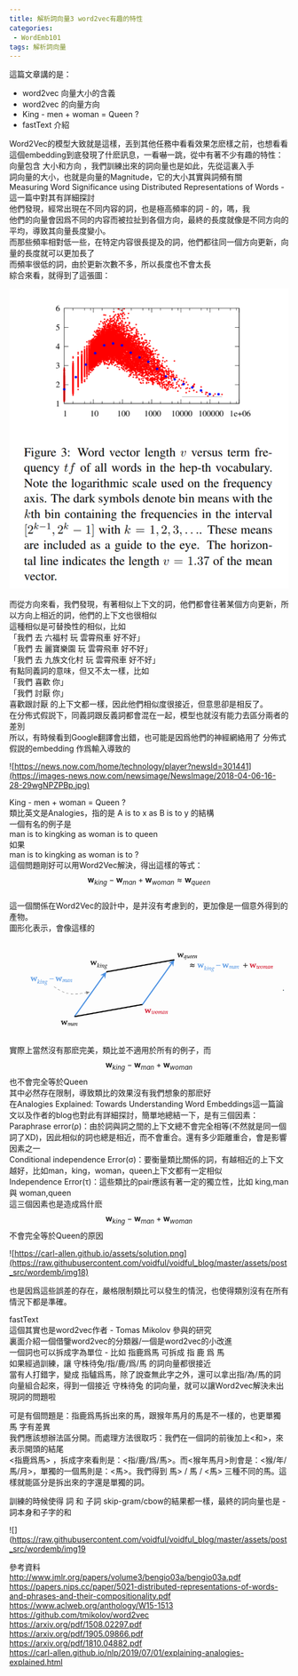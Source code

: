 ```yaml
---                            
title: 解析詞向量3 word2vec有趣的特性                            
categories:                            
 - WordEmb101                            
tags: 解析詞向量                            
---                            
```

                  
這篇文章講的是：          
- word2vec 向量大小的含義          
- word2vec 的向量方向          
- King - men + woman = Queen ?    
- fastText 介紹          
    
Word2Vec的模型大致就是這樣，丟到其他任務中看看效果怎麽樣之前，也想看看這個embedding到底發現了什麽訊息，一看嚇一跳，從中有著不少有趣的特性：    
向量包含 大小和方向 ，我們訓練出來的詞向量也是如此，先從這裏入手    
詞向量的大小，也就是向量的Magnitude，它的大小其實與詞頻有關    
Measuring Word Significance using Distributed Representations of Words - 這一篇中對其有詳細探討    
他們發現，經常出現在不同内容的詞，也是極高頻率的詞 - 的，嗎，我    
他們的向量會因爲不同的内容而被拉扯到各個方向，最終的長度就像是不同方向的平均，導致其向量長度變小。    
而那些頻率相對低一些，在特定内容很長提及的詞，他們都往同一個方向更新，向量的長度就可以更加長了    
而頻率很低的詞，由於更新次數不多，所以長度也不會太長    
綜合來看，就得到了這張圖：    
    
![](https://raw.githubusercontent.com/voidful/voidful_blog/master/assets/post_src/wordemb/img16)    
    
    
而從方向來看，我們發現，有著相似上下文的詞，他們都會往著某個方向更新，所以方向上相近的詞，他們的上下文也很相似    
這種相似是可替換性的相似，比如    
「我們 去 六福村 玩 雲霄飛車 好不好」    
「我們 去 麗寶樂園 玩 雲霄飛車 好不好」    
「我們 去 九族文化村 玩 雲霄飛車 好不好」    
有點同義詞的意味，但又不太一樣，比如    
「我們 喜歡 你」    
「我們 討厭 你」    
喜歡跟討厭 的上下文都一樣，因此他們相似度很接近，但意思卻是相反了。    
在分佈式假説下，同義詞跟反義詞都會混在一起，模型也就沒有能力去區分兩者的差別    
所以，有時候看到Google翻譯會出錯，也可能是因爲他們的神經網絡用了 分佈式假説的embedding 作爲輸入導致的    
    
![https://news.now.com/home/technology/player?newsId=301441](https://images-news.now.com/newsimage/NewsImage/2018-04-06-16-28-29wgNPZPBp.jpg)    
    
    
King - men + woman = Queen ?    
類比英文是Analogies，指的是 A is to x as B is to y 的結構    
一個有名的例子是    
man is to kingking as woman is to queen    
如果    
man is to kingking as woman is to ?    
這個問題剛好可以用Word2Vec解決，得出這樣的等式：    
$$\mathbf{w}_{king} - \mathbf{w}_{man} + \mathbf{w}_{woman} \approx \mathbf{w}_{queen}$$    
這一個關係在Word2Vec的設計中，是并沒有考慮到的，更加像是一個意外得到的產物。    
圖形化表示，會像這樣的    
    
![](https://raw.githubusercontent.com/voidful/voidful_blog/master/assets/post_src/wordemb/img17)    
    
    
實際上當然沒有那麽完美，類比並不適用於所有的例子，而$$\mathbf{w}_{king} - \mathbf{w}_{man} + \mathbf{w}_{woman}$$也不會完全等於Queen    
其中必然存在限制，導致類比的效果沒有我們想象的那麽好    
在Analogies Explained: Towards Understanding Word Embeddings這一篇論文以及作者的blog也對此有詳細探討，簡單地總結一下，是有三個因素：    
Paraphrase error(ρ)：由於詞與詞之間的上下文總不會完全相等(不然就是同一個詞了XD)，因此相似的詞也總是相近，而不會重合。還有多少距離重合，會是影響因素之一    
Conditional independence Error(σ)：要衡量類比關係的詞，有越相近的上下文越好，比如man，king，woman，queen上下文都有一定相似    
Independence Error(τ)：這些類比的pair應該有著一定的獨立性，比如 king,man 與 woman,queen    
這三個因素也是造成爲什麽$$\mathbf{w}_{king} - \mathbf{w}_{man} + \mathbf{w}_{woman}$$不會完全等於Queen的原因    
    
![https://carl-allen.github.io/assets/solution.png](https://raw.githubusercontent.com/voidful/voidful_blog/master/assets/post_src/wordemb/img18)    
    
    
也是因爲這些誤差的存在，嚴格限制類比可以發生的情況，也使得類別沒有在所有情況下都是準確。    
    
fastText    
這個其實也是word2vec作者 - Tomas Mikolov 參與的研究    
裏面介紹一個借鑒word2vec的分類器/一個是word2vec的小改進    
一個詞也可以拆成字為單位 - 比如 指鹿爲馬 可拆成 指 鹿 爲 馬    
如果經過訓練，讓 守株待兔/指/鹿/爲/馬 的詞向量都很接近    
當有人打錯字，變成 指驢爲馬，除了說查無此字之外，還可以拿出指/為/馬的詞向量組合起來，得到一個接近 守株待兔 的詞向量，就可以讓Word2vec解決未出現詞的問題啦    
    
可是有個問題是：指鹿爲馬拆出來的馬，跟猴年馬月的馬是不一樣的，也更單獨 馬 字有差異    
我們應該想辦法區分開。而處理方法很取巧：我們在一個詞的前後加上<和>，來表示開頭的結尾    
<指鹿爲馬> ，拆成字來看則是：<指/鹿/爲/馬>。而<猴年馬月>則會是：<猴/年/馬/月>，單獨的一個馬則是：<馬>。我們得到 馬> / 馬 / <馬> 三種不同的馬。這樣就能區分是拆出來的字還是單獨的詞。    
    
訓練的時候使得 詞 和 子詞 skip-gram/cbow的結果都一樣，最終的詞向量也是 - 詞本身和子字的和    
    
![](https://raw.githubusercontent.com/voidful/voidful_blog/master/assets/post_src/wordemb/img19    
    
    
    
參考資料    
http://www.jmlr.org/papers/volume3/bengio03a/bengio03a.pdf    
https://papers.nips.cc/paper/5021-distributed-representations-of-words-and-phrases-and-their-compositionality.pdf        
https://www.aclweb.org/anthology/W15-1513        
https://github.com/tmikolov/word2vec       
https://arxiv.org/pdf/1508.02297.pdf    
https://arxiv.org/pdf/1905.09866.pdf    
https://arxiv.org/pdf/1810.04882.pdf    
https://carl-allen.github.io/nlp/2019/07/01/explaining-analogies-explained.html       